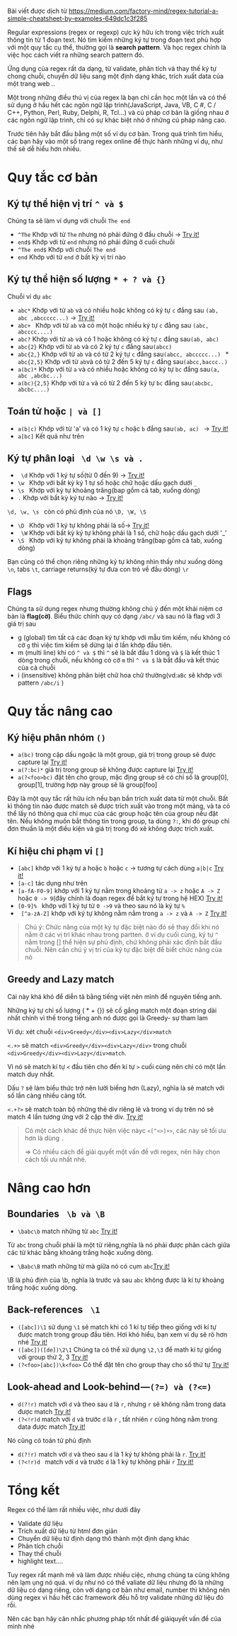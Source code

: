 Bài viết được dịch từ https://medium.com/factory-mind/regex-tutorial-a-simple-cheatsheet-by-examples-649dc1c3f285

Regular expressions (regex or regexp) cực kỳ hữu ích trong việc trích xuất thông tin từ 1 đoạn text. Nó tìm kiếm những ký tự trong đoạn text phù hợp với một quy tắc cụ thể, thường gọi là **search pattern**. Và học regex chính là việc học cách viết ra những search pattern đó.

Ứng dụng của regex rất da dạng, từ validate, phân tích và thay thế ký tự chong chuỗi, chuyển dữ liệu sang một định dạng khác, trích xuất data của một trang web ..

Một trong những điều thú vị của regex là bạn chỉ cần học một lần và có thể sử dụng ở hầu hết các ngôn ngữ lập trình(JavaScript, Java, VB, C #, C / C++, Python, Perl, Ruby, Delphi, R, Tcl...) và cú pháp cơ bản là giống nhau ở các ngôn ngữ lập trình, chỉ có sự khác biệt nhỏ ở những cú pháp nâng cao.

Trước tiên hãy bắt đầu bằng một số ví dụ cơ bản.  Trong quá trình tìm hiểu, các bạn hãy vào một số trang regex online để thực hành những ví dụ, như thế sẽ dễ hiểu hơn nhiều.

# Quy tắc cơ bản
## Ký tự thể hiện vị trí   `^ và $`
Chúng ta sẽ làm ví dụng với chuỗi `The end`

* `^The`        Khớp với từ `The` nhưng nó phải đứng ở đầu chuỗi -> [Try it!](https://regex101.com/r/cO8lqs/2)
* `end$`        Khớp với từ `end` nhưng nó phải đứng ở cuối chuỗi
* `^The end$`   Khớp với chuỗi `The end`
* `end`       Khớp với  từ `end` ở bất kỳ vị trí nào

## Ký tự thể hiện số lượng  `* + ? và {}`
Chuỗi ví dụ `abc`

* `abc*`        Khớp với từ `ab` và có nhiều hoặc không có ký tự `c` đắng sau `(ab, abc ,abccccc...)`  -> [Try it!](https://regex101.com/r/cO8lqs/1)
* `abc+ `       Khớp với từ `ab` và có một hoặc nhiều ký tự `c` đằng sau `(abc, abcccc....)`
* `abc?`        Khớp với từ `ab` và có 1 hoặc không có ký tự `c` đắng sau`(ab, abc)` 
* `abc{2}`      Khớp với từ `ab` và có 2 ký tự `c` đắng sau`(abcc) `
* `abc{2,}`     Khớp với từ `ab` và có từ 2 ký tự `c` đắng sau`(abcc, abccccc...) `
*` abc{2,5}`    Khớp với từ `ab`và có từ 2 đến 5 ký tự `c` đắng sau`(abcc,baccc..)`
* `a(bc)*`      Khớp với từ `a` và có nhiều hoặc không có ký tự `bc` đắng sau`(a, abc ,abcbc...)`
* `a(bc){2,5}`  Khớp với từ `a` và có từ 2 đến 5 ký tự `bc` đắng sau`(abcbc, abcbc....)`

## Toán tử hoặc `| và []`
* `a(b|c)`     Khớp với từ 'a' và có 1 ký tự `c` hoặc `b` đắng sau`(ab, ac) ` ->  [Try it!](https://regex101.com/r/cO8lqs/3)
* `a[bc]`      Kết quả như trên

## Ký tự phân loại ` \d \w \s và .`

* ` \d`         Khớp với 1 ký tự số(từ 0 đến 9) -> [ Try it!](https://regex101.com/r/cO8lqs/4)
* `\w `        Khớp với bất kỳ ký 1 tự số hoặc chữ hoặc dấu gạch dưới `_`
* `\s `        Khớp với ký tự khoảng trăng(bap gồm cả tab, xuống dòng)
* `.`          Khớp với bất kỳ ký tự nào -> [Try it!](https://regex101.com/r/cO8lqs/5)

`\d, \w, \s ` còn có phủ định của nó `\D, \W, \S`

* `\D `        Khớp với 1 ký tự không phải là số->  [Try it!](https://regex101.com/r/cO8lqs/6)
* ` \W`         Khớp với bất kỳ ký tự không phải là 1 số, chữ hoặc dấu gạch dưới '_'
* `\S `        Khớp với ký tự không phải là khoảng trăng(bap gồm cả tab, xuống dòng)

Bạn cũng có thể chọn riêng những ký tự không nhìn thấy như xuống dòng `\n`, tabs `\t`,  carriage returns(ký tự đưa con trỏ về đầu dòng) `\r`

## Flags
Chúng ta sử dụng regex nhưng thường không chú ý đến một khái niệm cơ bản là **flag(cờ)**.
Biểu thức chính quy có dạng `/abc/` và sau nó là flag với 3 giá trị sau
* g (global) tìm tất cả các đoạn ký tự khớp với mẫu tìm kiếm, nếu không có cờ `g` thì việc tìm kiếm sẽ dừng lại ở lần khớp đầu tiên.
* m (multi line) khi có `^ và $` thì `^` sẽ là bắt đầu 1 dòng và `$` là kết thúc 1 dòng trong chuỗi, nếu không có cờ `m` thì `^ và $` là bắt đầu và kết thúc của cả chuỗi
* i (insensitive) không phân biệt chữ hoa chữ thường(vd:`aBc` sẽ khớp với pattern `/abc/i` )

# Quy tắc nâng cao
## Ký hiệu phân nhóm `()`
*  `a(bc)`           trong cặp dấu ngoặc là một group, giá trị trong group sẽ được capture lại [Try it!](https://regex101.com/r/cO8lqs/11)
*  `a(?:bc)*`        giá trị trong group sẽ không được capture lại [Try it!](https://regex101.com/r/cO8lqs/12)
*  `a(?<foo>bc)`     đặt tên cho group, mặc địng group sẽ có chỉ số là group[0], group[1], trường hợp này group sẽ là group[foo][](https://regex101.com/r/cO8lqs/12)


Đây là một quy tắc  rất hữu ích nếu bạn bần trích xuất data từ một chuỗi. Bất kì thông tin nào được match sẽ được trích xuất vào trong một mảng, và ta có thể lấy nó thông qua chỉ mục của các group hoặc tên của group nếu đặt tên.
Nếu không muốn bắt thông tin trong group, ta dùng `?:`, khi đó group chỉ đơn thuần là một điều kiện và giá trị trong đó xẽ không được trích xuất.

## Kí hiệu chỉ phạm vi `[]`

*  `[abc]`            khớp với 1 ký tự a hoặc `b` hoặc `c` -> tương tự cách dùng `a|b|c` [Try it!](https://regex101.com/r/cO8lqs/7)
*  `[a-c]`            tác dụng như trên
*  `[a-fA-F0-9]`      khớp với 1 ký tự nằm trong khoảng từ `a -> z` hoặc `A -> Z` hoặc `0 -> 9`(đây chính là đoạn regex để bắt ký tự trong hệ HEX) [Try it!](https://regex101.com/r/cO8lqs/22)
* ` [0-9]%  `         khớp với 1 ký tự từ `0 ->9` và theo sau nó là ký tự `%`
* ` [^a-zA-Z]`        khớp với ký tự không nằm nằm trong `a -> z` và `A -> Z` [Try it!](https://regex101.com/r/cO8lqs/10)

> Chú ý: Chức năng của một ký tự đặc biệt nào đó sẽ thay đổi khi nó nằm ở các vị trí khác nhau trong partten.
> ở ví dụ cuối cùng, ký tự  `^` nằm trong [] thể hiện sự phủ định, chứ không phải  xác định bắt đầu chuỗi. 
> Nên cần chú ý vị trí của ký tự đặc biệt để biết chức năng của nó

## Greedy and Lazy match
Cái này khá khó để diễn tả bằng tiếng việt nên mình để nguyên tiếng anh.


Những ký tự chỉ số lượng ( * + {}) sẽ cố gắng match một đoạn string dài nhất chính vì thế trong tiếng anh nó được gọi là Greedy- sự tham lam

Ví dụ:  xét chuỗi `<div>Greedy</div><div>Lazy</div>match`

`<.+>` sẽ match `<div>Greedy</div><div>Lazy</div>`  trong chuỗi `<div>Greedy</div><div>Lazy</div>match`. 

Vì nó sẽ match kí tự `<` đầu tiên cho đến kí tự `>` cuối cùng nên chỉ có một lần match duy nhất.

Dấu `?` sẽ làm biểu thức trở nên lười biếng hơn (Lazy), nghĩa là sẽ match với số lần càng nhiều càng tốt.

`<.+?>`  sẽ match toàn bộ những thẻ div riêng lẻ và trong ví dụ trên nó sẽ match 4 lần tương ứng với 2 cặp thẻ div. [Try it!](https://regex101.com/r/cO8lqs/24)
> Có một cách khác để thực hiện việc nàyc `<[^<>]+>`, các này sẽ tối ưu hơn là dùng `.`
> 
> => Có nhiều cách để giải quyết một vấn đề với regex, nên hãy chọn cách tối ưu nhất nhé.
> 
# Nâng cao hơn
## Boundaries  ` \b và \B`
* `\babc\b`         match những từ `abc` [Try it!](https://regex101.com/r/cO8lqs/25)

Từ `abc` trong chuỗi phải là một từ riêng,nghĩa là nó phải được phân cách giữa các từ khác bằng khoảng trắng hoặc xuống dòng.

* `\Babc\B`       math những từ mà giữa nó có cụm `abc`[Try it!](https://regex101.com/r/cO8lqs/26)

\B là phủ định của \b, nghĩa là trước và sau `abc` không được là kí tự khoảng trắng hoặc xuống dòng.

## Back-references  ` \1`
* `([abc])\1`             sử dụng `\1` sẽ match khi có 1 kí tự tiếp theo giống với kí tự được match trong group đầu tiên. Hơi khó hiểu, bạn xem ví dụ sẽ rõ hơn nhé [Try it!](https://regex101.com/r/cO8lqs/14)
* `([abc])([de])\2\1`      Chúng ta có thể xử dụng `\2,\3` để math kí tự giống với group thứ 2, 3 [Try it!](https://regex101.com/r/cO8lqs/15)
* `(?<foo>[abc])\k<foo>`   Có thể đặt tên cho group thay cho số thứ tự [Try it!](https://regex101.com/r/cO8lqs/16)

## Look-ahead and Look-behind —`(?=) và (?<=)`
* `d(?!r)`       match với `d` và theo sau `d` là `r`, nhưng `r` sẽ không nằm trong data được match [Try it!](https://regex101.com/r/cO8lqs/18)
* `(?<!r)d`     match với `d` và trước `d` là `r` , tất nhiên `r` cũng hông nằm trong data được match [Try it!](https://regex101.com/r/cO8lqs/19)

Nó cũng có toán tử phủ định 
* `d(?!r)`       match với `d` và theo sau `d` là 1 ký tự không phải là `r`. [Try it!](https://regex101.com/r/cO8lqs/20)
* `(?<!r)d `     match với `d` và trước `d` là 1 ký tự không phải `r` [Try it!](https://regex101.com/r/cO8lqs/21)

# Tổng kết
Regex có thể làm rất nhiều việc, như dưới đây
* Validate dữ liệu
* Trích xuất dữ liệu từ html đơn giản
* Chuyển dữ liệu từ định dạng thô thành một định dạng khác
* Phân tích chuỗi
* Thay thế chuỗi
* highlight text....

Tuy regex rất mạnh mẽ và làm được nhiều ciệc, nhưng chúng ta cũng không nên lạm ụng nó quá. ví dụ như nó có thể valiate dữ liệu nhưng đó là những dữ liệu có dạng riêng, còn với dạng cơ bản như email, number thì không nên dùng regex vì hầu hết các framework đều hỗ trợ validate những dữ liệu đó rồi.

Nên các bạn hãy cân nhắc phương pháp tốt nhất để giảiquyết vấn đề của mình nhé